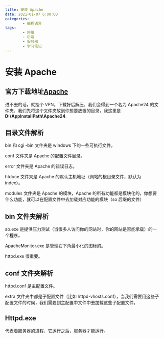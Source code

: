 ```yaml
---
title: 安装 Apache
date: 2021-01-07 6:00:00
categories:
        - 编程语言
tags:
        - 网络
        - 后端
        - 服务器
        - 学习笔记
---
```


# 安装 Apache

## 官方下载地址[Apache](https://www.apachehaus.com/cgi-bin/download.plx)

进不去的话，就挂个 VPN，下载好后解压，我们会得到一个名为 Apache24 的文件夹，我们先将这个文件夹放到你想要放置的目录，我这里是**D:\AppInstallPath\Apache24**.

## 目录文件解析

bin 和 cgi -bin 文件夹是 windows 下的一些可执行文件。

conf 文件夹是 Apache 的配置文件目录。

error 文件夹是 Apache 的错误日志。

htdoce 文件夹是 Apache 的默认主机地址（网站的根目录文件，默认为 index）。

modules 文件夹是 Apache 的模块，Apache 的所有功能都是模块化的，你想要什么功能，就可以在配置文件中去加载对应功能的模块（so 后缀的文件）

## bin 文件夹解析

ab.exe 是提供压力测试（当很多人访问你的网站时，你的网站是否能承载）的一个程序。

ApacheMonitor.exe 是管理右下角最小化的图标的。

httpd.exe 很重要。

## conf 文件夹解析

httpd.conf 是主配置文件。

extra 文件夹中都是子配置文件（比如 httpd-vhosts.conf），当我们需要用这些子配置文件的时候，我们需要到主配置中文件中去加载这些子配置文件。

## Httpd.exe

代表着服务器的进程，它运行之后，服务器才能运行。
